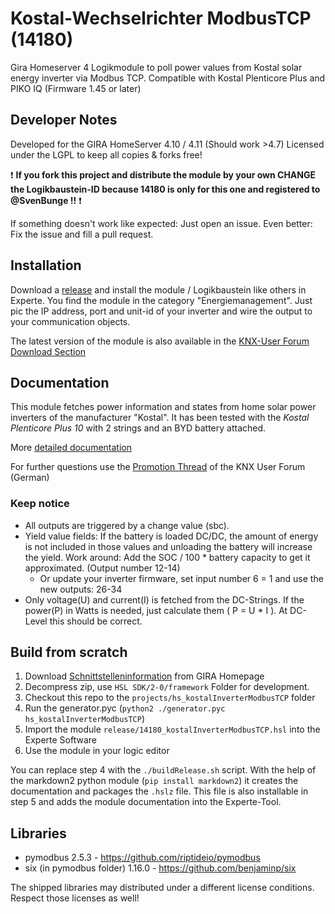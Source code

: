 # Kostal-Wechselrichter ModbusTCP (14180)
Gira Homeserver 4 Logikmodule to poll power values from Kostal solar energy inverter via Modbus TCP.
Compatible with Kostal Plenticore Plus and PIKO IQ (Firmware 1.45 or later)

## Developer Notes

Developed for the GIRA HomeServer 4.10 / 4.11 (Should work >4.7)
Licensed under the LGPL to keep all copies & forks free!

:exclamation: **If you fork this project and distribute the module by your own CHANGE the Logikbaustein-ID because 14180 is only for this one and registered to @SvenBunge !!** :exclamation:

If something doesn't work like expected: Just open an issue. Even better: Fix the issue and fill a pull request.

## Installation

Download a [release](https://github.com/SvenBunge/hs_kostalInverterModbusTCP/releases) and install the module / Logikbaustein like others in Experte.
You find the module in the category "Energiemanagement". Just pic the IP address, port and unit-id of your inverter and wire the output to your communication objects. 

The latest version of the module is also available in the [KNX-User Forum Download Section](https://service.knx-user-forum.de/?comm=download&id=14180)

## Documentation

This module fetches power information and states from home solar power inverters of the manufacturer "Kostal". It has been tested with the *Kostal Plenticore Plus 10* with 2 strings and an BYD battery attached. 

More [detailed documentation](doc/log14180.md)

For further questions use the [Promotion Thread](https://knx-user-forum.de/forum/%C3%B6ffentlicher-bereich/knx-eib-forum/1559910-logikbaustein-kostal-wechselrichter-via-modbus-tcp-abfragen) of the KNX User Forum (German)

### Keep notice

* All outputs are triggered by a change value (sbc).
* Yield value fields: If the battery is loaded DC/DC, the amount of energy is not included in those values and unloading the battery will increase the yield. Work around: Add the SOC / 100 * battery capacity to get it approximated. (Output number 12-14)
  * Or update your inverter firmware, set input number 6 = 1 and use the new outputs: 26-34
* Only voltage(U) and current(I) is fetched from the DC-Strings. If the power(P) in Watts is needed, just calculate them ( P = U * I ). At DC-Level this should be correct. 

## Build from scratch

1. Download [Schnittstelleninformation](http://www.hs-help.net/hshelp/gira/other_documentation/Schnittstelleninformationen.zip) from GIRA Homepage
2. Decompress zip, use `HSL SDK/2-0/framework` Folder for development.
3. Checkout this repo to the `projects/hs_kostalInverterModbusTCP` folder
4. Run the generator.pyc (`python2 ./generator.pyc hs_kostalInverterModbusTCP`)
5. Import the module `release/14180_kostalInverterModbusTCP.hsl` into the Experte Software
6. Use the module in your logic editor

You can replace step 4 with the `./buildRelease.sh` script. With the help of the markdown2 python module (`pip install markdown2`) it creates the documentation and packages the `.hslz` file. This file is also installable in step 5 and adds the module documentation into the Experte-Tool.  
 
## Libraries

* pymodbus 2.5.3 - https://github.com/riptideio/pymodbus 
* six (in pymodbus folder) 1.16.0 - https://github.com/benjaminp/six

The shipped libraries may distributed under a different license conditions. Respect those licenses as well!
